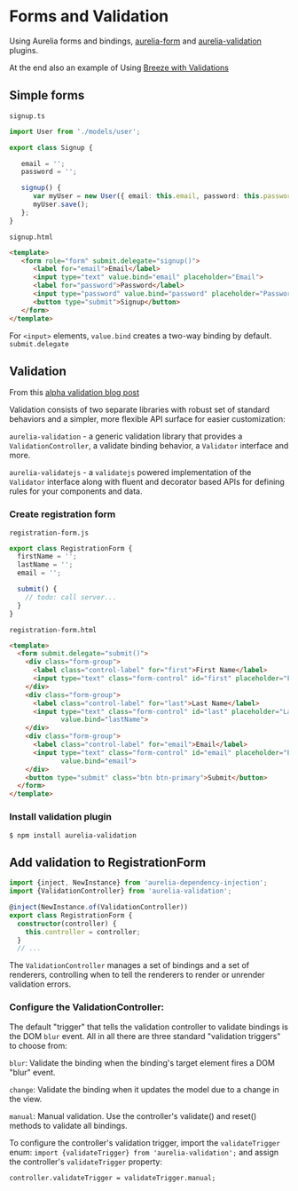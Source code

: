 # Forms and Validation

Using Aurelia forms and bindings, [aurelia-form](https://github.com/SpoonX/aurelia-form) and [aurelia-validation](https://github.com/aurelia/validation) plugins.

At the end also an example of Using [Breeze with Validations](https://www.danyow.net/form-validation-with-breeze-and-aurelia/)

## Simple forms

`signup.ts`

```ts
import User from './models/user';

export class Signup {

   email = '';
   password = '';

   signup() {
      var myUser = new User({ email: this.email, password: this.password });
      myUser.save();
   };
}
```

`signup.html`

```html
<template>
   <form role="form" submit.delegate="signup()">
      <label for="email">Email</label>
      <input type="text" value.bind="email" placeholder="Email">
      <label for="password">Password</label>
      <input type="password" value.bind="password" placeholder="Password">
      <button type="submit">Signup</button>
   </form>
</template>
```

For `<input>` elements, `value.bind` creates a two-way binding by default.
`submit.delegate`

## Validation

From this [alpha validation blog post](https://www.danyow.net/aurelia-validation-alpha/)

Validation consists of two separate libraries with robust set of standard behaviors and a simpler, more flexible API surface for easier customization:

`aurelia-validation` - a generic validation library that provides a `ValidationController`, a validate binding behavior, a `Validator` interface and more.

`aurelia-validatejs` - a `validatejs` powered implementation of the `Validator` interface along with fluent and decorator based APIs for defining rules for your components and data.

### Create registration form

`registration-form.js`

```ts
export class RegistrationForm {  
  firstName = '';
  lastName = '';
  email = '';

  submit() {
    // todo: call server...
  }
}
```

`registration-form.html`

```html
<template>
  <form submit.delegate="submit()">
    <div class="form-group">
      <label class="control-label" for="first">First Name</label>
      <input type="text" class="form-control" id="first" placeholder="First Name" value.bind="firstName">
    </div>
    <div class="form-group">
      <label class="control-label" for="last">Last Name</label>
      <input type="text" class="form-control" id="last" placeholder="Last Name"
             value.bind="lastName">
    </div>
    <div class="form-group">
      <label class="control-label" for="email">Email</label>
      <input type="text" class="form-control" id="email" placeholder="Email"
             value.bind="email">
    </div>
    <button type="submit" class="btn btn-primary">Submit</button>
  </form>
</template>
```

### Install validation plugin

`$ npm install aurelia-validation`

## Add validation to RegistrationForm

```ts
import {inject, NewInstance} from 'aurelia-dependency-injection';
import {ValidationController} from 'aurelia-validation';

@inject(NewInstance.of(ValidationController))
export class RegistrationForm {
  constructor(controller) {
    this.controller = controller;
  }
  // ...
```

The `ValidationController` manages a set of bindings and a set of renderers, controlling when to tell the renderers to render or unrender validation errors.

### Configure the ValidationController:

The default "trigger" that tells the validation controller to validate bindings is the DOM `blur` event. All in all there are three standard "validation triggers" to choose from:

`blur`: Validate the binding when the binding's target element fires a DOM "blur" event.

`change`: Validate the binding when it updates the model due to a change in the view.

`manual`: Manual validation. Use the controller's validate() and  reset() methods to validate all bindings.

To configure the controller's validation trigger, import the `validateTrigger` enum: `import {validateTrigger} from 'aurelia-validation';` and assign the controller's `validateTrigger` property:

`controller.validateTrigger = validateTrigger.manual;`


